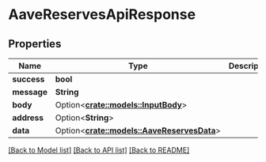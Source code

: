 # AaveReservesApiResponse

## Properties

| Name        | Type                                                               | Description | Notes       |
| ----------- | ------------------------------------------------------------------ | ----------- | ----------- |
| **success** | **bool**                                                           |             |             |
| **message** | **String**                                                         |             |             |
| **body**    | Option<[**crate::models::InputBody**](InputBody.md)>               |             | \[optional] |
| **address** | Option<**String**>                                                 |             | \[optional] |
| **data**    | Option<[**crate::models::AaveReservesData**](AaveReservesData.md)> |             | \[optional] |

[\[Back to Model list\]](./#documentation-for-models) [\[Back to API list\]](./#documentation-for-api-endpoints) [\[Back to README\]](./)
